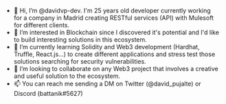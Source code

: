 - 👋 Hi, I’m @davidvp-dev. I'm 25 years old developer currently working for a company in Madrid creating RESTful services (API) with Mulesoft for different clients.
- 👀 I’m interested in Blockchain since I discovered it's potential and I'd like to build interesting solutions in this ecosystem.
- 🌱 I’m currently learning Solidity and Web3 development (Hardhat, Truffle, React.js...) to create different applications and stress test those solutions searching for security vulnerabilities.
- 💞️ I’m looking to collaborate on any Web3 project that involves a creative and useful solution to the ecosystem.
- 📫 You can reach me sending a DM on Twitter (@david_pujalte) or Discord (battanik#5627)

<!---
davidvp-dev/davidvp-dev is a ✨ special ✨ repository because its `README.md` (this file) appears on your GitHub profile.
You can click the Preview link to take a look at your changes.
--->
